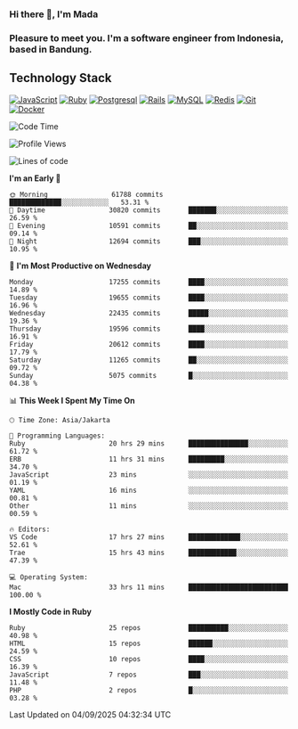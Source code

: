 ### Hi there 👋, I'm Mada
### Pleasure to meet you. I'm a software engineer from Indonesia, based in Bandung.

## Technology Stack

[![JavaScript](https://img.shields.io/badge/-JavaScript-%23F7DF1C?style=flat-square&logo=javascript&logoColor=000000&labelColor=%23F7DF1C&color=%23FFCE5A)](https://www.javascript.com/)
[![Ruby](https://img.shields.io/badge/Ruby-CC342D?style=flat-square&logo=ruby&logoColor=white)](https://www.ruby-lang.org/en/)
[![Postgresql](https://img.shields.io/badge/PostgreSQL-316192?style=flat-square&logo=postgresql&logoColor=ffffff)](https://www.postgresql.org/)
[![Rails](https://img.shields.io/badge/Ruby_on_Rails-CC0000?style=flat-square&logo=ruby-on-rails&logoColor=white)](https://rubyonrails.org/)
[![MySQL](https://img.shields.io/badge/-MySQL-4479A1?style=flat-square&logo=MySQL&logoColor=ffffff)](https://www.mysql.com/)
[![Redis](https://img.shields.io/badge/-Redis-DC382D?style=flat-square&logo=Redis&logoColor=ffffff)](https://redis.io/)
[![Git](https://img.shields.io/badge/-Git-%23F05032?style=flat-square&logo=git&logoColor=%23ffffff)](https://git-scm.com/)
[![Docker](https://img.shields.io/badge/-Docker-2496ED?style=flat-square&logo=docker&logoColor=ffffff)](https://www.docker.com/)
<!--
**madaarya/madaarya** is a ✨ _special_ ✨ repository because its `README.md` (this file) appears on your GitHub profile.

Here are some ideas to get you started:

- 🔭 I’m currently working on ...
- 🌱 I’m currently learning ...
- 👯 I’m looking to collaborate on ...
- 🤔 I’m looking for help with ...
- 💬 Ask me about ...
- 📫 How to reach me: ...
- 😄 Pronouns: ...
- ⚡ Fun fact: ...
-->
<!--START_SECTION:waka-->
![Code Time](http://img.shields.io/badge/Code%20Time-7%2C677%20hrs%2024%20mins-blue)

![Profile Views](http://img.shields.io/badge/Profile%20Views-0-blue)

![Lines of code](https://img.shields.io/badge/From%20Hello%20World%20I%27ve%20Written-52.9%20million%20lines%20of%20code-blue)

**I'm an Early 🐤** 

```text
🌞 Morning                61788 commits       █████████████░░░░░░░░░░░░   53.31 % 
🌆 Daytime                30820 commits       ███████░░░░░░░░░░░░░░░░░░   26.59 % 
🌃 Evening                10591 commits       ██░░░░░░░░░░░░░░░░░░░░░░░   09.14 % 
🌙 Night                  12694 commits       ███░░░░░░░░░░░░░░░░░░░░░░   10.95 % 
```
📅 **I'm Most Productive on Wednesday** 

```text
Monday                   17255 commits       ████░░░░░░░░░░░░░░░░░░░░░   14.89 % 
Tuesday                  19655 commits       ████░░░░░░░░░░░░░░░░░░░░░   16.96 % 
Wednesday                22435 commits       █████░░░░░░░░░░░░░░░░░░░░   19.36 % 
Thursday                 19596 commits       ████░░░░░░░░░░░░░░░░░░░░░   16.91 % 
Friday                   20612 commits       ████░░░░░░░░░░░░░░░░░░░░░   17.79 % 
Saturday                 11265 commits       ██░░░░░░░░░░░░░░░░░░░░░░░   09.72 % 
Sunday                   5075 commits        █░░░░░░░░░░░░░░░░░░░░░░░░   04.38 % 
```


📊 **This Week I Spent My Time On** 

```text
🕑︎ Time Zone: Asia/Jakarta

💬 Programming Languages: 
Ruby                     20 hrs 29 mins      ███████████████░░░░░░░░░░   61.72 % 
ERB                      11 hrs 31 mins      █████████░░░░░░░░░░░░░░░░   34.70 % 
JavaScript               23 mins             ░░░░░░░░░░░░░░░░░░░░░░░░░   01.19 % 
YAML                     16 mins             ░░░░░░░░░░░░░░░░░░░░░░░░░   00.81 % 
Other                    11 mins             ░░░░░░░░░░░░░░░░░░░░░░░░░   00.59 % 

🔥 Editors: 
VS Code                  17 hrs 27 mins      █████████████░░░░░░░░░░░░   52.61 % 
Trae                     15 hrs 43 mins      ████████████░░░░░░░░░░░░░   47.39 % 

💻 Operating System: 
Mac                      33 hrs 11 mins      █████████████████████████   100.00 % 
```

**I Mostly Code in Ruby** 

```text
Ruby                     25 repos            ██████████░░░░░░░░░░░░░░░   40.98 % 
HTML                     15 repos            ██████░░░░░░░░░░░░░░░░░░░   24.59 % 
CSS                      10 repos            ████░░░░░░░░░░░░░░░░░░░░░   16.39 % 
JavaScript               7 repos             ███░░░░░░░░░░░░░░░░░░░░░░   11.48 % 
PHP                      2 repos             █░░░░░░░░░░░░░░░░░░░░░░░░   03.28 % 
```




 Last Updated on 04/09/2025 04:32:34 UTC
<!--END_SECTION:waka-->
